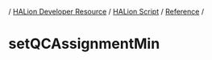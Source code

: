 / [HALion Developer Resource](../..//HALion-Developer-Resource.md) / [HALion Script](./HALion-Script.md) / [Reference](./Reference.md) /

# setQCAssignmentMin
